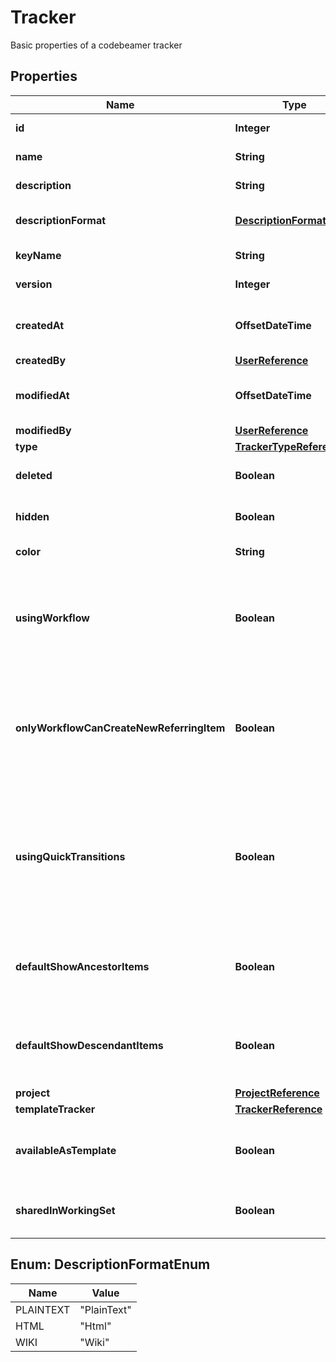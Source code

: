 

# Tracker

Basic properties of a codebeamer tracker

## Properties

| Name | Type | Description | Notes |
|------------ | ------------- | ------------- | -------------|
|**id** | **Integer** | Id of the entity |  [optional] |
|**name** | **String** | Name of the entity |  [optional] |
|**description** | **String** | Description of the entity |  [optional] |
|**descriptionFormat** | [**DescriptionFormatEnum**](#DescriptionFormatEnum) | Description format of the entity |  [optional] |
|**keyName** | **String** | Keyname of a tracker |  [optional] |
|**version** | **Integer** | Version of a tracker |  [optional] |
|**createdAt** | **OffsetDateTime** | The date when the entity was created |  [optional] |
|**createdBy** | [**UserReference**](UserReference.md) |  |  [optional] |
|**modifiedAt** | **OffsetDateTime** | The date when the entity was modified |  [optional] |
|**modifiedBy** | [**UserReference**](UserReference.md) |  |  [optional] |
|**type** | [**TrackerTypeReference**](TrackerTypeReference.md) |  |  [optional] |
|**deleted** | **Boolean** | Indicator if the tracker is deleted |  |
|**hidden** | **Boolean** | Indicator if the tracker is hidden |  |
|**color** | **String** | Color of the tracker |  [optional] |
|**usingWorkflow** | **Boolean** | Should transitions and workflow actions be available in the tracker or not |  |
|**onlyWorkflowCanCreateNewReferringItem** | **Boolean** | If true, then the only way to create new referring items is through workflow actions |  |
|**usingQuickTransitions** | **Boolean** | If true, then every transition will be executed immediately (if possible) without opening an editor for the item |  |
|**defaultShowAncestorItems** | **Boolean** | Default Outline should show Ancestor Items or not |  |
|**defaultShowDescendantItems** | **Boolean** | Default Outline should show Descendant Items or not |  |
|**project** | [**ProjectReference**](ProjectReference.md) |  |  [optional] |
|**templateTracker** | [**TrackerReference**](TrackerReference.md) |  |  [optional] |
|**availableAsTemplate** | **Boolean** | Indicator if the tracker can be used as a template |  [optional] |
|**sharedInWorkingSet** | **Boolean** | If the tracker is shared in a WorkingSet |  [optional] |



## Enum: DescriptionFormatEnum

| Name | Value |
|---- | -----|
| PLAINTEXT | &quot;PlainText&quot; |
| HTML | &quot;Html&quot; |
| WIKI | &quot;Wiki&quot; |



